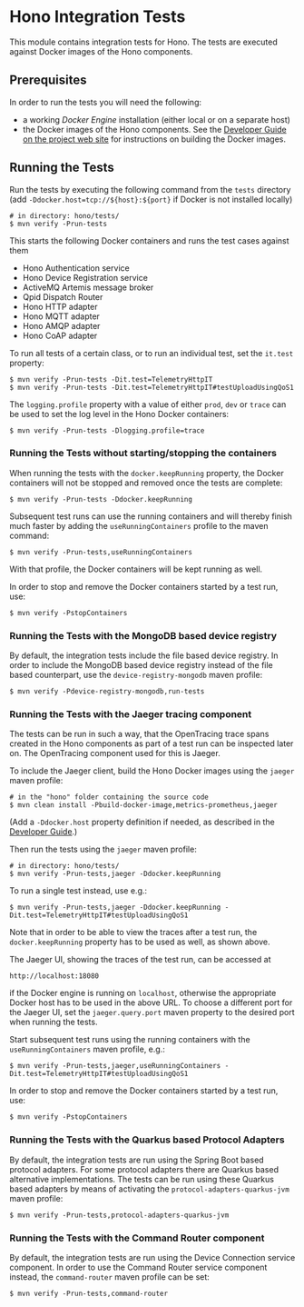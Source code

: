 # Hono Integration Tests

This module contains integration tests for Hono. The tests are executed against Docker images of the Hono components.

## Prerequisites

In order to run the tests you will need the following:

* a working *Docker Engine* installation (either local or on a separate host)
* the Docker images of the Hono components. See the [Developer Guide on the project web site](https://www.eclipse.org/hono/docs/dev-guide/building_hono/) for instructions on building the Docker images.

## Running the Tests

Run the tests by executing the following command from the `tests` directory (add `-Ddocker.host=tcp://${host}:${port}` if Docker is not installed locally)

    # in directory: hono/tests/
    $ mvn verify -Prun-tests

This starts the following Docker containers and runs the test cases against them

* Hono Authentication service
* Hono Device Registration service
* ActiveMQ Artemis message broker
* Qpid Dispatch Router
* Hono HTTP adapter
* Hono MQTT adapter
* Hono AMQP adapter
* Hono CoAP adapter

To run all tests of a certain class, or to run an individual test, set the `it.test` property:

    $ mvn verify -Prun-tests -Dit.test=TelemetryHttpIT
    $ mvn verify -Prun-tests -Dit.test=TelemetryHttpIT#testUploadUsingQoS1

The `logging.profile` property with a value of either `prod`, `dev` or `trace` can be used to set the log level in the Hono Docker containers:

    $ mvn verify -Prun-tests -Dlogging.profile=trace

### Running the Tests without starting/stopping the containers

When running the tests with the `docker.keepRunning` property, the Docker containers will not be stopped and removed once the tests are complete:

    $ mvn verify -Prun-tests -Ddocker.keepRunning

Subsequent test runs can use the running containers and will thereby finish much faster by adding the `useRunningContainers` profile to the maven command:

    $ mvn verify -Prun-tests,useRunningContainers

With that profile, the Docker containers will be kept running as well.

In order to stop and remove the Docker containers started by a test run, use:

    $ mvn verify -PstopContainers

### Running the Tests with the MongoDB based device registry

By default, the integration tests include the file based device registry. In order to include the MongoDB based device registry instead of the file based counterpart, use the `device-registry-mongodb` maven profile:

    $ mvn verify -Pdevice-registry-mongodb,run-tests

### Running the Tests with the Jaeger tracing component

The tests can be run in such a way, that the OpenTracing trace spans created in the Hono components as part of a test run can be inspected later on. The OpenTracing component used for this is Jaeger.
 
To include the Jaeger client, build the Hono Docker images using the `jaeger` maven profile:

    # in the "hono" folder containing the source code
    $ mvn clean install -Pbuild-docker-image,metrics-prometheus,jaeger

(Add a `-Ddocker.host` property definition if needed, as described in the [Developer Guide](https://www.eclipse.org/hono/docs/dev-guide/building_hono/).)

Then run the tests using the `jaeger` maven profile:

    # in directory: hono/tests/
    $ mvn verify -Prun-tests,jaeger -Ddocker.keepRunning

To run a single test instead, use e.g.:

    $ mvn verify -Prun-tests,jaeger -Ddocker.keepRunning -Dit.test=TelemetryHttpIT#testUploadUsingQoS1

Note that in order to be able to view the traces after a test run, the `docker.keepRunning` property has to be used as well, as shown above.  

The Jaeger UI, showing the traces of the test run, can be accessed at

    http://localhost:18080

if the Docker engine is running on `localhost`, otherwise the appropriate Docker host has to be used in the above URL. To choose a different port for the Jaeger UI, set the `jaeger.query.port` maven property to the desired port when running the tests. 

Start subsequent test runs using the running containers with the `useRunningContainers` maven profile, e.g.:

    $ mvn verify -Prun-tests,jaeger,useRunningContainers -Dit.test=TelemetryHttpIT#testUploadUsingQoS1

In order to stop and remove the Docker containers started by a test run, use:

    $ mvn verify -PstopContainers

### Running the Tests with the Quarkus based Protocol Adapters

By default, the integration tests are run using the Spring Boot based protocol adapters. For some protocol adapters there are
Quarkus based alternative implementations. The tests can be run using these Quarkus based adapters by means of activating
the `protocol-adapters-quarkus-jvm` maven profile:

    $ mvn verify -Prun-tests,protocol-adapters-quarkus-jvm

### Running the Tests with the Command Router component

By default, the integration tests are run using the Device Connection service component. In order to use the Command
Router service component instead, the `command-router` maven profile can be set:

    $ mvn verify -Prun-tests,command-router
